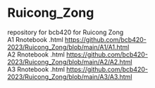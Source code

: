 # Ruicong_Zong
repository for bcb420 for Ruicong Zong\
A1 Rnotebook .html https://github.com/bcb420-2023/Ruicong_Zong/blob/main/A1/A1.html \
A2 Rnotebook .html https://github.com/bcb420-2023/Ruicong_Zong/blob/main/A2/A2.html \
A3 Rnotebook .html https://github.com/bcb420-2023/Ruicong_Zong/blob/main/A3/A3.html
